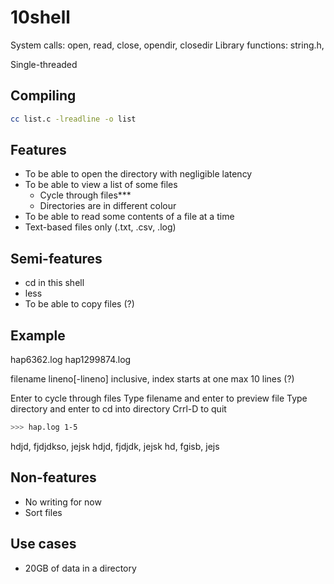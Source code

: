 # 10shell

System calls: open, read, close, opendir, closedir
Library functions: string.h,

Single-threaded

## Compiling

```bash
cc list.c -lreadline -o list
```

## Features

* To be able to open the directory with negligible latency
* To be able to view a list of some files
    * Cycle through files***
    * Directories are in different colour
* To be able to read some contents of a file at a time
* Text-based files only (.txt, .csv, .log)

## Semi-features

* cd in this shell
* less
* To be able to copy files (?)

## Example

hap6362.log
hap1299874.log

filename lineno[-lineno] inclusive, index starts at one
max 10 lines (?)

Enter to cycle through files
Type filename and enter to preview file
Type directory and enter to cd into directory
Crrl-D to quit

```bash
>>> hap.log 1-5
```

hdjd, fjdjdkso, jejsk
hdjd, fjdjdk, jejsk
hd, fgisb, jejs

## Non-features

* No writing for now
* Sort files

## Use cases

* 20GB of data in a directory
